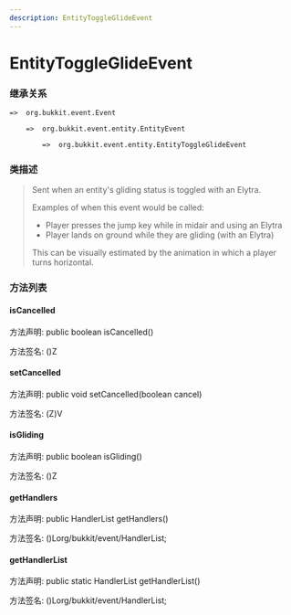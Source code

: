 ```yaml
---
description: EntityToggleGlideEvent
---
```


# EntityToggleGlideEvent

### 继承关系

    =>  org.bukkit.event.Event

        =>  org.bukkit.event.entity.EntityEvent

            =>  org.bukkit.event.entity.EntityToggleGlideEvent

### 类描述

> Sent when an entity's gliding status is toggled with an Elytra.
>
> Examples of when this event would be called:
>
> <ul>
>
> <li>Player presses the jump key while in midair and using an Elytra</li>
>
> <li>Player lands on ground while they are gliding (with an Elytra)</li>
>
> </ul>
>
> This can be visually estimated by the animation in which a player turns horizontal.

### 方法列表

#### isCancelled

方法声明: public boolean isCancelled()

方法签名: ()Z

#### setCancelled

方法声明: public void setCancelled(boolean cancel)

方法签名: (Z)V

#### isGliding

方法声明: public boolean isGliding()

方法签名: ()Z

#### getHandlers

方法声明: public HandlerList getHandlers()

方法签名: ()Lorg/bukkit/event/HandlerList;

#### getHandlerList

方法声明: public static HandlerList getHandlerList()

方法签名: ()Lorg/bukkit/event/HandlerList;